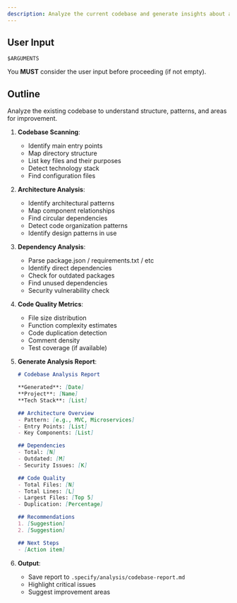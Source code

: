 ```yaml
---
description: Analyze the current codebase and generate insights about architecture, dependencies, and potential improvements
---
```


## User Input

```text
$ARGUMENTS
```

You **MUST** consider the user input before proceeding (if not empty).

## Outline

Analyze the existing codebase to understand structure, patterns, and areas for improvement.

1. **Codebase Scanning**:
   - Identify main entry points
   - Map directory structure
   - List key files and their purposes
   - Detect technology stack
   - Find configuration files

2. **Architecture Analysis**:
   - Identify architectural patterns
   - Map component relationships
   - Find circular dependencies
   - Detect code organization patterns
   - Identify design patterns in use

3. **Dependency Analysis**:
   - Parse package.json / requirements.txt / etc
   - Identify direct dependencies
   - Check for outdated packages
   - Find unused dependencies
   - Security vulnerability check

4. **Code Quality Metrics**:
   - File size distribution
   - Function complexity estimates
   - Code duplication detection
   - Comment density
   - Test coverage (if available)

5. **Generate Analysis Report**:
   ```markdown
   # Codebase Analysis Report
   
   **Generated**: [Date]
   **Project**: [Name]
   **Tech Stack**: [List]
   
   ## Architecture Overview
   - Pattern: [e.g., MVC, Microservices]
   - Entry Points: [List]
   - Key Components: [List]
   
   ## Dependencies
   - Total: [N]
   - Outdated: [M]
   - Security Issues: [K]
   
   ## Code Quality
   - Total Files: [N]
   - Total Lines: [L]
   - Largest Files: [Top 5]
   - Duplication: [Percentage]
   
   ## Recommendations
   1. [Suggestion]
   2. [Suggestion]
   
   ## Next Steps
   - [Action item]
   ```

6. **Output**:
   - Save report to `.specify/analysis/codebase-report.md`
   - Highlight critical issues
   - Suggest improvement areas

